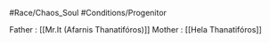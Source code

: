 #Race/Chaos_Soul
#Conditions/Progenitor 


Father : [[Mr.It (Afarnis Thanatifóros)]]
Mother : [[Hela Thanatifóros]]